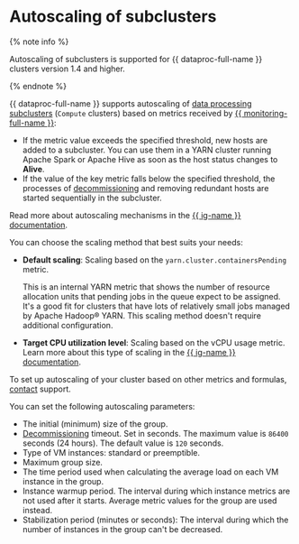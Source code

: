 # Autoscaling of subclusters

{% note info %}

Autoscaling of subclusters is supported for {{ dataproc-full-name }} clusters version 1.4 and higher.

{% endnote %}

{{ dataproc-full-name }} supports autoscaling of [data processing subclusters](../concepts/index.md) (`Compute` clusters) based on metrics received by [{{ monitoring-full-name }}](../../monitoring/concepts/index.md):

* If the metric value exceeds the specified threshold, new hosts are added to a subcluster. You can use them in a YARN cluster running Apache Spark or Apache Hive as soon as the host status changes to **Alive**.
* If the value of the key metric falls below the specified threshold, the processes of [decommissioning](decommission.md) and removing redundant hosts are started sequentially in the subcluster.

Read more about autoscaling mechanisms in the [{{ ig-name }} documentation](../../compute/concepts/instance-groups/scale.md#auto-scale).

You can choose the scaling method that best suits your needs:

* **Default scaling**: Scaling based on the `yarn.cluster.containersPending` metric.

    This is an internal YARN metric that shows the number of resource allocation units that pending jobs in the queue expect to be assigned. It's a good fit for clusters that have lots of relatively small jobs managed by Apache Hadoop® YARN. This scaling method doesn't require additional configuration.

* **Target CPU utilization level**: Scaling based on the vCPU usage metric. Learn more about this type of scaling in the [{{ ig-name }} documentation](../../compute/concepts/instance-groups/scale.md#cpu-utilization).

To set up autoscaling of your cluster based on other metrics and formulas, [contact](../../support/qa.md) support.

You can set the following autoscaling parameters:

* The initial (minimum) size of the group.
* [Decommissioning](decommission.md) timeout. Set in seconds. The maximum value is `86400` seconds (24 hours). The default value is `120` seconds.
* Type of VM instances: standard or preemptible.
* Maximum group size.
* The time period used when calculating the average load on each VM instance in the group.
* Instance warmup period. The interval during which instance metrics are not used after it starts. Average metric values for the group are used instead.
* Stabilization period (minutes or seconds): The interval during which the number of instances in the group can't be decreased.

